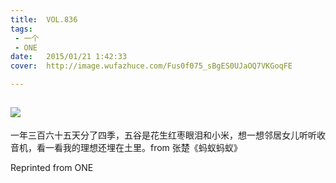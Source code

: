 ```yaml
---
title:	VOL.836
tags:
 - 一个
 - ONE
date:	2015/01/21 1:42:33
cover:	http://image.wufazhuce.com/Fus0f075_sBgES0UJaOQ7VKGoqFE

---
```

![](http://image.wufazhuce.com/Fus0f075_sBgES0UJaOQ7VKGoqFE)
---

一年三百六十五天分了四季，五谷是花生红枣眼泪和小米，想一想邻居女儿听听收音机，看一看我的理想还埋在土里。from 张楚《蚂蚁蚂蚁》
 
Reprinted from ONE
